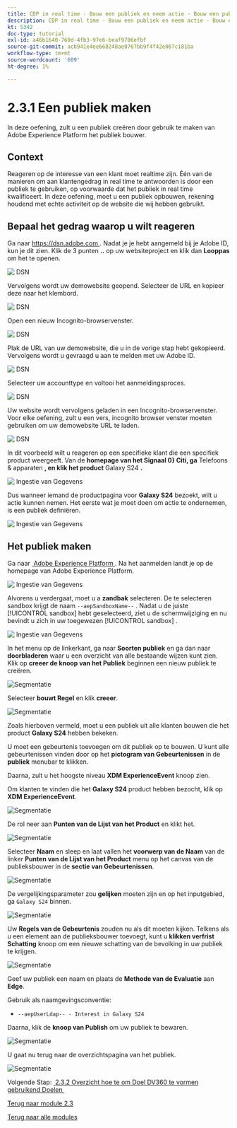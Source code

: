 ```yaml
---
title: CDP in real time - Bouw een publiek en neem actie - Bouw een publiek
description: CDP in real time - Bouw een publiek en neem actie - Bouw een publiek
kt: 5342
doc-type: tutorial
exl-id: a46b1640-769d-4fb3-97e6-beaf9706efbf
source-git-commit: acb941e4ee668248ae0767bb9f4f42e067c181ba
workflow-type: tm+mt
source-wordcount: '609'
ht-degree: 1%

---
```


# 2.3.1 Een publiek maken

In deze oefening, zult u een publiek creëren door gebruik te maken van Adobe Experience Platform het publiek bouwer.

## Context

Reageren op de interesse van een klant moet realtime zijn. Één van de manieren om aan klantengedrag in real time te antwoorden is door een publiek te gebruiken, op voorwaarde dat het publiek in real time kwalificeert. In deze oefening, moet u een publiek opbouwen, rekening houdend met echte activiteit op de website die wij hebben gebruikt.

## Bepaal het gedrag waarop u wilt reageren

Ga naar [&#x200B; https://dsn.adobe.com &#x200B;](https://dsn.adobe.com). Nadat je je hebt aangemeld bij je Adobe ID, kun je dit zien. Klik de 3 punten **..** op uw websiteproject en klik dan **Looppas** om het te openen.

![&#x200B; DSN &#x200B;](./../../datacollection/module1.1/images/web8.png)

Vervolgens wordt uw demowebsite geopend. Selecteer de URL en kopieer deze naar het klembord.

![&#x200B; DSN &#x200B;](../../gettingstarted/gettingstarted/images/web3.png)

Open een nieuw Incognito-browservenster.

![&#x200B; DSN &#x200B;](../../gettingstarted/gettingstarted/images/web4.png)

Plak de URL van uw demowebsite, die u in de vorige stap hebt gekopieerd. Vervolgens wordt u gevraagd u aan te melden met uw Adobe ID.

![&#x200B; DSN &#x200B;](../../gettingstarted/gettingstarted/images/web5.png)

Selecteer uw accounttype en voltooi het aanmeldingsproces.

![&#x200B; DSN &#x200B;](../../gettingstarted/gettingstarted/images/web6.png)

Uw website wordt vervolgens geladen in een Incognito-browservenster. Voor elke oefening, zult u een vers, incognito browser venster moeten gebruiken om uw demowebsite URL te laden.

![&#x200B; DSN &#x200B;](../../gettingstarted/gettingstarted/images/web7.png)

In dit voorbeeld wilt u reageren op een specifieke klant die een specifiek product weergeeft.
Van de **homepage van het Signaal 0&rbrace; Citi, ga** Telefoons &amp; apparaten **, en klik het product** Galaxy S24 **.**

![&#x200B; Ingestie van Gegevens &#x200B;](./images/homegalaxy.png)

Dus wanneer iemand de productpagina voor **Galaxy S24** bezoekt, wilt u actie kunnen nemen. Het eerste wat je moet doen om actie te ondernemen, is een publiek definiëren.

![&#x200B; Ingestie van Gegevens &#x200B;](./images/homegalaxy1.png)

## Het publiek maken

Ga naar [&#x200B; Adobe Experience Platform &#x200B;](https://experience.adobe.com/platform). Na het aanmelden landt je op de homepage van Adobe Experience Platform.

![&#x200B; Ingestie van Gegevens &#x200B;](./../../../modules/datacollection/module1.2/images/home.png)

Alvorens u verdergaat, moet u a **zandbak** selecteren. De te selecteren sandbox krijgt de naam ``--aepSandboxName--`` . Nadat u de juiste [!UICONTROL sandbox] hebt geselecteerd, ziet u de schermwijziging en nu bevindt u zich in uw toegewezen [!UICONTROL sandbox] .

![&#x200B; Ingestie van Gegevens &#x200B;](./../../../modules/datacollection/module1.2/images/sb1.png)

In het menu op de linkerkant, ga naar **Soorten publiek** en ga dan naar **doorbladeren** waar u een overzicht van alle bestaande wijzen kunt zien. Klik op **creeer de knoop van het Publiek** beginnen een nieuw publiek te creëren.

![Segmentatie](./images/menuseg.png)

Selecteer **bouwt Regel** en klik **creeer**.

![Segmentatie](./images/menuseg1.png)

Zoals hierboven vermeld, moet u een publiek uit alle klanten bouwen die het product **Galaxy S24** hebben bekeken.

U moet een gebeurtenis toevoegen om dit publiek op te bouwen. U kunt alle gebeurtenissen vinden door op het **pictogram van Gebeurtenissen** in de **publiek** menubar te klikken.

Daarna, zult u het hoogste niveau **XDM ExperienceEvent** knoop zien.

Om klanten te vinden die het **Galaxy S24** product hebben bezocht, klik op **XDM ExperienceEvent**.

![Segmentatie](./images/findee.png)

De rol neer aan **Punten van de Lijst van het Product** en klikt het.

![Segmentatie](./images/see.png)

Selecteer **Naam** en sleep en laat vallen het **voorwerp van de Naam** van de linker **Punten van de Lijst van het Product** menu op het canvas van de publieksbouwer in de **sectie van Gebeurtenissen**.

![Segmentatie](./images/eewebpdtlname1.png)

De vergelijkingsparameter zou **gelijken** moeten zijn en op het inputgebied, ga `Galaxy S24` binnen.

![Segmentatie](./images/pv.png)

Uw **Regels van de Gebeurtenis** zouden nu als dit moeten kijken. Telkens als u een element aan de publieksbouwer toevoegt, kunt u **klikken verfrist Schatting** knoop om een nieuwe schatting van de bevolking in uw publiek te krijgen.

![Segmentatie](./images/ldap4.png)

Geef uw publiek een naam en plaats de **Methode van de Evaluatie** aan **Edge**.

Gebruik als naamgevingsconventie:

- `--aepUserLdap-- - Interest in Galaxy S24`

Daarna, klik de **knoop van Publish** om uw publiek te bewaren.

![Segmentatie](./images/segmentname.png)

U gaat nu terug naar de overzichtspagina van het publiek.

![Segmentatie](./images/savedsegment.png)

Volgende Stap: [&#x200B; 2.3.2 Overzicht hoe te om Doel DV360 te vormen gebruikend Doelen &#x200B;](./ex2.md)

[Terug naar module 2.3](./real-time-cdp-build-a-segment-take-action.md)

[Terug naar alle modules](../../../overview.md)
